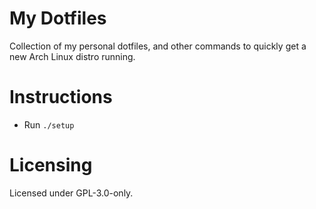 # My Dotfiles
Collection of my personal dotfiles, and other commands to quickly get a new
Arch Linux distro running.

# Instructions
* Run `./setup`

# Licensing
Licensed under GPL-3.0-only.
